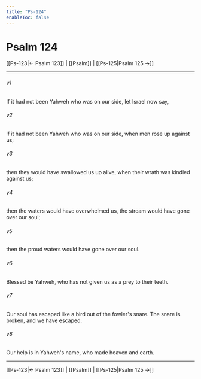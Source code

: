```yaml
---
title: "Ps-124"
enableToc: false
---
```

# Psalm 124

[[Ps-123|← Psalm 123]] | [[Psalm]] | [[Ps-125|Psalm 125 →]]
***



###### v1 
If it had not been Yahweh who was on our side, let Israel now say, 

###### v2 
if it had not been Yahweh who was on our side, when men rose up against us; 

###### v3 
then they would have swallowed us up alive, when their wrath was kindled against us; 

###### v4 
then the waters would have overwhelmed us, the stream would have gone over our soul; 

###### v5 
then the proud waters would have gone over our soul. 

###### v6 
Blessed be Yahweh, who has not given us as a prey to their teeth. 

###### v7 
Our soul has escaped like a bird out of the fowler's snare. The snare is broken, and we have escaped. 

###### v8 
Our help is in Yahweh's name, who made heaven and earth.

***
[[Ps-123|← Psalm 123]] | [[Psalm]] | [[Ps-125|Psalm 125 →]]
